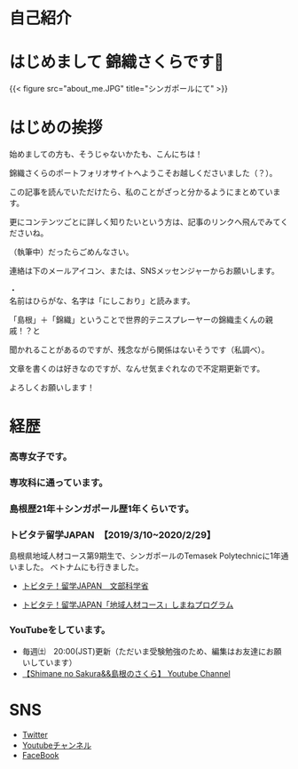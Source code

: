 # 自己紹介


# はじめまして 錦織さくらです🌸　　
{{< figure src="about_me.JPG" title="シンガポールにて" >}}  

# はじめの挨拶
始めましての方も、そうじゃないかたも、こんにちは！

錦織さくらのポートフォリオサイトへようこそお越しくださいました（？）。

この記事を読んでいただけたら、私のことがざっと分かるようにまとめています。 

更にコンテンツごとに詳しく知りたいという方は、記事のリンクへ飛んでみてくださいね。

（執筆中）だったらごめんなさい。  

連絡は下のメールアイコン、または、SNSメッセンジャーからお願いします。  

・  
名前はひらがな、名字は「にしこおり」と読みます。  

「島根」＋「錦織」ということで世界的テニスプレーヤーの錦織圭くんの親戚！？と  

聞かれることがあるのですが、残念ながら関係はないそうです（私調べ）。　

文章を書くのは好きなのですが、なんせ気まぐれなので不定期更新です。  

よろしくお願いします！  


# 経歴  
### 高専女子です。  
### 専攻科に通っています。
### 島根歴21年＋シンガポール歴1年くらいです。 
### トビタテ留学JAPAN　【2019/3/10~2020/2/29】
島根県地域人材コース第9期生で、シンガポールのTemasek Polytechnicに1年通いました。
ベトナムにも行きました。

- [トビタテ！留学JAPAN　文部科学省](https://tobitate.mext.go.jp/)

- [トビタテ！留学JAPAN「地域人材コース」しまねプログラム](https://www.tobitate-shimane.jp/)
  
### YouTubeをしています。
- 毎週㈯　20:00(JST)更新（ただいま受験勉強のため、編集はお友達にお願いしています）
- [【Shimane no Sakura&&島根のさくら】 Youtube Channel](https://www.youtube.com/channel/UCf3tTxTDJGquzSnx6Y-xGYA)  

# SNS
- [Twitter](https://twitter.com/shimanenosakura)
- [Youtubeチャンネル](https://www.youtube.com/channel/UCf3tTxTDJGquzSnx6Y-xGYA)
- [FaceBook](https://www.facebook.com/sakura.nishikori/)
